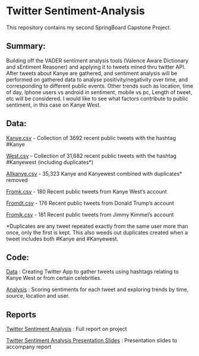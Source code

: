 # Twitter Sentiment-Analysis


This repository contains my second SpringBoard Capstone Project.

## Summary: 
Building off the VADER sentiment analysis tools (Valence Aware Dictionary and sEntiment Reasoner) and applying it to tweets mined thru twitter API. After tweets about Kanye are gathered, and sentiment analysis will be performed on gathered data to analyse positivity/negativity over time, and corresponding to different public events. Other trends such as location, time of day, Iphone users vs android in sentiment, mobile vs pc, Length of tweet, etc will be considered. I would like to see what factors contribute to public sentiment, in this case on Kanye West. 

## Data:

[Kanye.csv](https://github.com/SilasNeptune/Sentiment-Analysis/blob/master/kanye.csv) - Collection of 3692 recent public tweets with the hashtag #Kanye

[West.csv](https://github.com/SilasNeptune/Sentiment-Analysis/blob/master/west.csv) - Collection of 31,682 recent public tweets with the hashtag #Kanyewest (including duplicates*)

[Allkanye.csv](https://github.com/SilasNeptune/Sentiment-Analysis/blob/master/allkanye.csv) - 35,323 Kanye and Kanyewest combined with duplicates* removed

[Fromk.csv](https://github.com/SilasNeptune/Sentiment-Analysis/blob/master/fromk.csv) - 180 Recent public tweets from Kanye West’s account 

[Fromdt.csv](https://github.com/SilasNeptune/Sentiment-Analysis/blob/master/fromdt.csv) - 176 Recent public tweets from Donald Trump’s account

[Fromjk.csv](https://github.com/SilasNeptune/Sentiment-Analysis/blob/master/fromjk.csv) - 181 Recent public tweets from Jimmy Kimmel’s account

*Duplicates are any tweet repeated exactly from the same user more than once, only the first is kept. This also weeds out duplicates created when a tweet includes both #Kanye and #Kanyewest.


## Code:

[Data](https://github.com/SilasNeptune/Sentiment-Analysis/blob/master/Data.ipynb) : Creating Twitter App to gather tweets using hashtags relating to Kanye West or from certain celebrities. 


[Analysis](https://github.com/SilasNeptune/Sentiment-Analysis/blob/master/Analysis.ipynb) : Scoring sentiments for each tweet and exploring trends by time, source, location and user.



## Reports
 
[Twitter Sentiment Analysis](https://github.com/SilasNeptune/Sentiment-Analysis/blob/master/Capstone%20Project%202%20Sentiment%20Analysis%20Final.pdf) : Full report on project

[Twitter Sentiment Analysis Presentation Slides](https://github.com/SilasNeptune/Sentiment-Analysis/blob/master/Twitter%20Sentiment%20Analysis.pdf) : Presentation slides to accompany report
